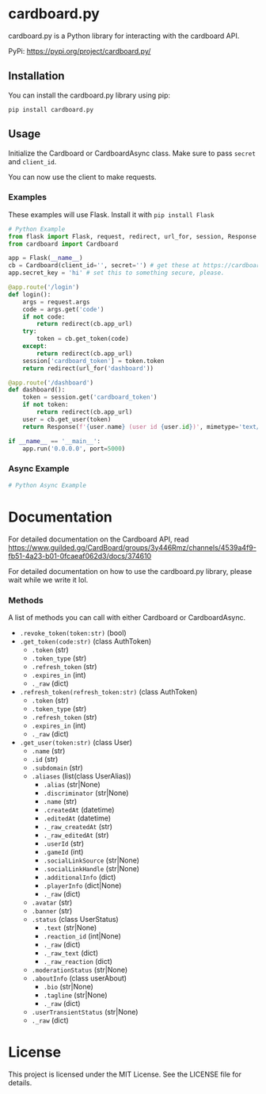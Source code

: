 # cardboard.py

cardboard.py is a Python library for interacting with the cardboard API.

PyPi: https://pypi.org/project/cardboard.py/

## Installation

You can install the cardboard.py library using pip:

`pip install cardboard.py`

## Usage

Initialize the Cardboard or CardboardAsync class. Make sure to pass `secret` and `client_id`.

You can now use the client to make requests.

### Examples
These examples will use Flask. Install it with `pip install Flask`

```python
# Python Example
from flask import Flask, request, redirect, url_for, session, Response
from cardboard import Cardboard

app = Flask(__name__)
cb = Cardboard(client_id='', secret='') # get these at https://cardboard.ink
app.secret_key = 'hi' # set this to something secure, please.

@app.route('/login')
def login():
    args = request.args
    code = args.get('code')
    if not code:
        return redirect(cb.app_url)
    try:
        token = cb.get_token(code)
    except:
        return redirect(cb.app_url)
    session['cardboard_token'] = token.token
    return redirect(url_for('dashboard'))

@app.route('/dashboard')
def dashboard():
    token = session.get('cardboard_token')
    if not token:
        return redirect(cb.app_url)
    user = cb.get_user(token)
    return Response(f'{user.name} (user id {user.id})', mimetype='text/plain')

if __name__ == '__main__':
    app.run('0.0.0.0', port=5000)
```

### Async Example
```python
# Python Async Example
```

# Documentation
For detailed documentation on the Cardboard API, read https://www.guilded.gg/CardBoard/groups/3y446Rmz/channels/4539a4f9-fb51-4a23-b01-0fcaeaf062d3/docs/374610

For detailed documentation on how to use the cardboard.py library, please wait while we write it lol.

### Methods
A list of methods you can call with either Cardboard or CardboardAsync.
- `.revoke_token(token:str)` (bool)
- `.get_token(code:str)` (class AuthToken)
    - `.token` (str)
    - `.token_type` (str)
    - `.refresh_token` (str)
    - `.expires_in` (int)
    - `._raw` (dict)
- `.refresh_token(refresh_token:str)` (class AuthToken)
    - `.token` (str)
    - `.token_type` (str)
    - `.refresh_token` (str)
    - `.expires_in` (int)
    - `._raw` (dict)
- `.get_user(token:str)` (class User)
    - `.name` (str)
    - `.id` (str)
    - `.subdomain` (str)
    - `.aliases` (list(class UserAlias))
        - `.alias` (str|None)
        - `.discriminator` (str|None)
        - `.name` (str)
        - `.createdAt` (datetime)
        - `.editedAt` (datetime)
        - `._raw_createdAt` (str)
        - `._raw_editedAt` (str)
        - `.userId` (str)
        - `.gameId` (int)
        - `.socialLinkSource` (str|None)
        - `.socialLinkHandle` (str|None)
        - `.additionalInfo` (dict)
        - `.playerInfo` (dict|None)
        - `._raw` (dict)
    - `.avatar` (str)
    - `.banner` (str)
    - `.status` (class UserStatus)
        - `.text` (str|None)
        - `.reaction_id` (int|None)
        - `._raw` (dict)
        - `._raw_text` (dict)
        - `._raw_reaction` (dict)
    - `.moderationStatus` (str|None)
    - `.aboutInfo` (class userAbout)
        - `.bio` (str|None)
        - `.tagline` (str|None)
        - `._raw` (dict)
    - `.userTransientStatus` (str|None)
    - `._raw` (dict)

# License
This project is licensed under the MIT License. See the LICENSE file for details.
